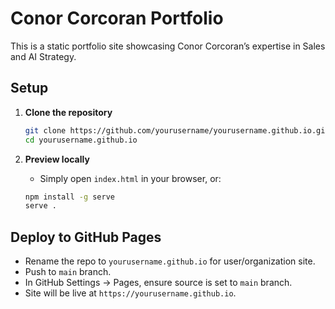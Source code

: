 # Conor Corcoran Portfolio

This is a static portfolio site showcasing Conor Corcoran’s expertise in Sales and AI Strategy.

## Setup

1. **Clone the repository**
   ```bash
   git clone https://github.com/yourusername/yourusername.github.io.git
   cd yourusername.github.io
   ```

2. **Preview locally**
   - Simply open `index.html` in your browser, or:
   ```bash
   npm install -g serve
   serve .
   ```

## Deploy to GitHub Pages

- Rename the repo to `yourusername.github.io` for user/organization site.
- Push to `main` branch.
- In GitHub Settings → Pages, ensure source is set to `main` branch.
- Site will be live at `https://yourusername.github.io`.

